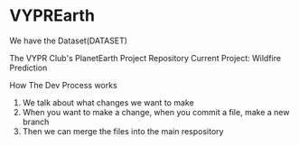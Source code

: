 # VYPREarth

We have the Dataset(DATASET)

The VYPR Club's PlanetEarth Project Repository
Current Project: Wildfire Prediction

How The Dev Process works
1. We talk about what changes we want to make
2. When you want to make a change, when you commit a file, make a new branch
3. Then we can merge the files into the main respository

